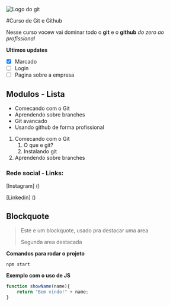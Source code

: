 ![Logo do git]()

#Curso de Git e Github 

Nesse curso vocew vai dominar todo o **git** e o  **github** _do zero ao profissional_ 

**Ultimos updates**

- [x] Marcado
- [ ] Login
- [ ] Pagina sobre a empresa

## Modulos - Lista

* Comecando com o Git
* Aprendendo sobre branches
* Git avancado
* Usando github de forma profissional

1. Comecando com o Git
   1. O que e git?
   2. Instalando git
2. Aprendendo sobre branches


### Rede social - Links:

[Instagram] ()

[Linkedin] ()

## Blockquote

>Este e um blockquote, usado pra destacar uma area
>
>Segunda area destacada

**Comandos para rodar o projeto**

```
npm start
```
**Exemplo com o uso de JS**


```js
function showName(name){
    return "Bem vindo!" + name;
}
```